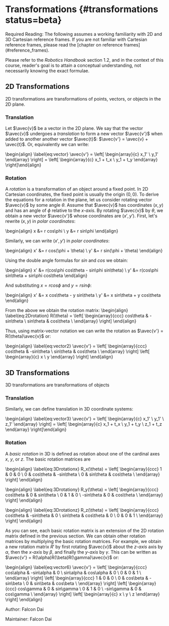 # Transformations {#transformations status=beta}

<div class="check" markdown="1">
Required Reading: The following assumes a working familiarity with 2D and 3D Cartesian reference frames. If you are not familiar with Cartesian reference frames, please read the [chapter on reference frames](#reference_frames).
</div>

Please refer to the _Robotics Handbook_ section 1.2, and in the context of this course, reader's goal is to attain a conceptual understanding, not necessarily knowing the exact formulae.

## 2D Transformations

2D transformations are transformations of points, vectors, or objects in the 2D plane.

### Translation

Let $\avec{v}$ be a vector in the 2D plane.  We say that the vector $\avec{v}$ undergoes a _translation_ to form a new vector $\avec{v'}$ when added to another another vector $\avec{t}$: $\avec{v'} = \avec{v} + \avec{t}$. Or, equivalently we can write:

\begin{align} \label{eq:vector}
\avec{v'} = \left[ \begin{array}{c} x_1' \\ y_1' \end{array} \right]
= \left[ \begin{array}{c} x_1 + t_x \\ y_1 + t_y \end{array} \right]\end{align}

### Rotation
A _rotation_ is a transformation of an object around a fixed point. In 2D Cartesian coordinates, the fixed point is usually the origin $(0,0)$.  To derive the equations for a rotation in the plane, let us consider rotating vector $\avec{v}$ by some angle $\theta$.  Assume that $\avec{v}$ has coordinates $(x,y)$ and has an angle of $\phi$ relative to the _x-axis_. By rotating $\avec{v}$ by $\theta$, we obtain a new vector $\avec{v'}$ whose coordinates are $(x',y')$.  First, let's rewrite $(x,y)$ in _polar coordinates_:

\begin{align}
x &= r cos\phi \\
y &= r sin\phi 
\end{align}

Similarly, we can write $(x',y')$ in _polar coordinates_:

\begin{align}
x' &= r cos(\phi + \theta) \\
y' &= r sin(\phi + \theta) 
\end{align}

Using the double angle formulas for $sin$ and $cos$ we obtain:

\begin{align}
x' &= r(cos\phi cos\theta - sin\phi sin\theta) \\
y' &= r(cos\phi sin\theta + sin\phi cos\theta
\end{align}

And substituting $x = r cos\phi$ and $y = r sin\phi$:

\begin{align}
x' &= x cos\theta - y sin\theta \\
y' &= x sin\theta + y cos\theta
\end{align}

From the above we obtain the rotation matrix:
\begin{align} \label{eq:2Drotation}
R(\theta) = \left[  \begin{array}{ccc}
cos\theta   & -sin\theta \\
sin\theta   & cos\theta    \\
\end{array} \right]
\end{align}

Thus, using matrix-vector notation we can write the rotation as $\avec{v'} = R(\theta)\avec{v}$ or:

\begin{align} \label{eq:vector2}
\avec{v'} = \left[  \begin{array}{ccc}
cos\theta   & -sin\theta \\
sin\theta   & cos\theta    \\
\end{array} \right]
\left[ \begin{array}{c} x \\ y \end{array} \right]
\end{align}


## 3D Transformations

3D transformations are transformations of objects 

### Translation

Similarly, we can define translation in 3D coordinate systems:

\begin{align} \label{eq:vector3}
\avec{v'} = \left[ \begin{array}{c} x_1' \\ y_1' \\ z_1' \end{array} \right]
= \left[ \begin{array}{c} x_1 + t_x \\ y_1 + t_y \\ z_1 + t_z \end{array} \right]\end{align}

### Rotation 

A _basic rotation_ in 3D is defined as rotation about one of the cardinal axes $x$, $y$, or $z$. The basic rotation matrices are 

\begin{align} \label{eq:3Drotationx}
R_x(\theta) = \left[  \begin{array}{ccc}
1   & 0           &    0 \\
0   & cos\theta   & -sin\theta \\
0   & sin\theta        & cos\theta    \\
\end{array} \right]
\end{align}

\begin{align} \label{eq:3Drotationy}
R_y(\theta) = \left[  \begin{array}{ccc}
cos\theta   & 0    & sin\theta \\
0           & 1    & 0          \\
-sin\theta  & 0    & cos\theta   \\
\end{array} \right]
\end{align}


\begin{align} \label{eq:3Drotationz}
R_z(\theta) = \left[  \begin{array}{ccc}
cos\theta  & -sin\theta  & 0  \\
sin\theta  & cos\theta  & 0    \\
0          & 0          & 1    \\
\end{array} \right]
\end{align}

As you can see, each basic rotation matrix is an extension of the 2D rotation matrix defined in the previous section.  We can obtain other rotation matrices by multiplying the basic rotation matrices.  For example, we obtain a new rotation matrix $R'$ by first rotating $\avec{v}$ about the _z-axis_ axis by $\alpha$, then the _x-axis_ by $\beta$, and finally the _y-axis_ by $\gamma$. This can be written as $\avec{v'} = R(\alpha)R(\beta)R(\gamma)\avec{v}$ or:

\begin{align} \label{eq:vector6}
\avec{v'} = \left[  \begin{array}{ccc}
cos\alpha  & -sin\alpha  & 0  \\
sin\alpha  & cos\alpha  & 0    \\
0          & 0          & 1    \\
\end{array} \right]
\left[  \begin{array}{ccc}
1   & 0          &  0        \\
0   & cos\beta   & -sin\beta \\
0   & sin\beta   & cos\beta    \\
\end{array} \right]
\left[  \begin{array}{ccc}
cos\gamma   & 0    & sin\gamma \\
0           & 1    & 0          \\
-sin\gamma  & 0    & cos\gamma   \\
\end{array} \right]
\left[ \begin{array}{c} x \\ y \\ z \end{array} \right]
\end{align}


Author: Falcon Dai

Maintainer: Falcon Dai

